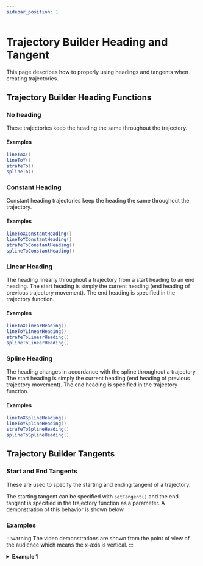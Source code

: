 ```yaml
---
sidebar_position: 1
---
```


# Trajectory Builder Heading and Tangent
This page describes how to properly using headings and tangents when creating trajectories.

## Trajectory Builder Heading Functions

### No heading
These trajectories keep the heading the same throughout the trajectory.

#### Examples
```java
lineToX()
lineToY()
strafeTo()
splineTo()
```

### Constant Heading
Constant heading trajectories keep the heading the same throughout the trajectory.

#### Examples
```java
lineToXConstantHeading()
lineToYConstantHeading()
strafeToConstantHeading()
splineToConstantHeading()
```

### Linear Heading
The heading linearly throughout a trajectory from a start heading to an end heading. The start heading is simply the current heading (end heading of previous trajectory movement). The end heading is specified in the trajectory function.

#### Examples
```java
lineToXLinearHeading()
lineToYLinearHeading()
strafeToLinearHeading()
splineToLinearHeading()
```

### Spline Heading
The heading changes in accordance with the spline throughout a trajectory. The start heading is simply the current heading (end heading of previous trajectory movement). The end heading is specified in the trajectory function.

#### Examples
```java
lineToXSplineHeading()
lineToYSplineHeading()
strafeToSplineHeading()
splineToSplineHeading()
```

## Trajectory Builder Tangents
### Start and End Tangents
These are used to specify the starting and ending tangent of a trajectory.

The starting tangent can be specified with `setTangent()` and the end tangent is specified in the trajectory function as a parameter. A demonstration of this behavior is shown below.


### Examples

:::warning
The video demonstrations are shown from the point of view of the audience which means the x-axis is vertical.
:::

<details>
  <summary><strong>Example 1</strong></summary>

  ```java
  // Specify a starting pose - coordinate (0,0) facing forward
  Pose2d beginPose = new Pose2d(0.0, 0.0, Math.toRadians(45.0));

  // Create an instance of the Mecanum Drive class
  MecanumDrive drive = new MecanumDrive(hardwareMap, beginPose);

  // Create variables to store the Trajectory and Action
  TrajectoryActionBuilder traj;
  Action trajAction;

  // Create a Trajectory
  traj = drive.actionBuilder(drive.pose)
  // Put your functions here
  .splineToSplineHeading(new Pose2d(-50.0, 50.0, Math.toRadians(0.0)), Math.toRadians(-90.0))

  // Create an action that follows the created trajectory
  trajAction = traj.build()

  // Run the action
  Actions.runBlocking(trajAction);
  ```
  <video controls src="https://rr-playground-server.brott.dev/f05701f3-2d3e-4e69-8311-4eaa8926320d.mp4" title="Title" height="400px"></video>
  ### Explanation
  This function moves to the coordinates (-50, 50) with an end heading of `Math.toRadians(0.0)` and an end tangent of `Math.toRadians(-90.0)`. When a begin tangent, the current heading is used. In this case that is the heading stored in `beginPose` which is `Math.toRadians(45.0)`.
  ```java
  .splineToSplineHeading(new Pose2d(-50.0, 50.0, Math.toRadians(0.0)), Math.toRadians(-90.0))
  ```
</details>